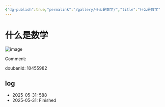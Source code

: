```yaml
---
{"dg-publish":true,"permalink":"/gallery/什么是数学/","title":"什么是数学","created":"2025-06-16T14:31:17.502+08:00"}
---
```



# 什么是数学

![image](https://hiraeth-picbed.oss-cn-beijing.aliyuncs.com/20250531155213.webp)

Comment: 



doubanId: 10455982

## log

- 2025-05-31: 588
- 2025-05-31: Finished
